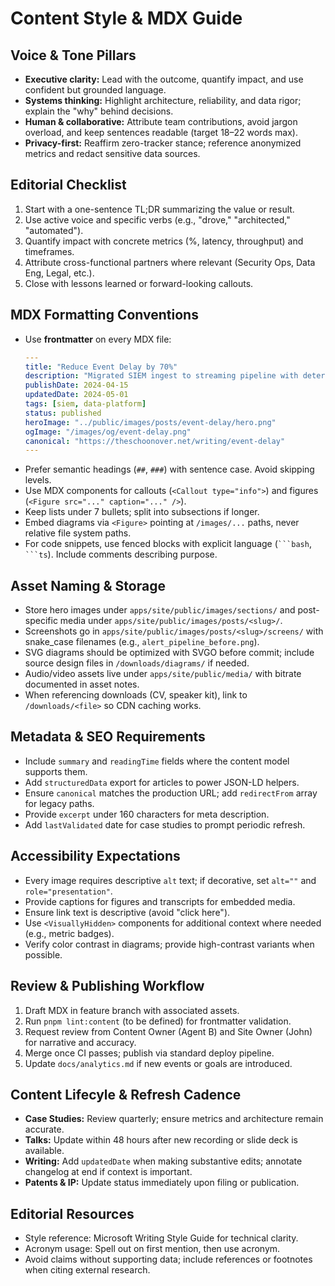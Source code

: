 # Content Style & MDX Guide

## Voice & Tone Pillars
- **Executive clarity:** Lead with the outcome, quantify impact, and use confident but grounded language.
- **Systems thinking:** Highlight architecture, reliability, and data rigor; explain the "why" behind decisions.
- **Human & collaborative:** Attribute team contributions, avoid jargon overload, and keep sentences readable (target 18–22 words max).
- **Privacy-first:** Reaffirm zero-tracker stance; reference anonymized metrics and redact sensitive data sources.

## Editorial Checklist
1. Start with a one-sentence TL;DR summarizing the value or result.
2. Use active voice and specific verbs (e.g., "drove," "architected," "automated").
3. Quantify impact with concrete metrics (%, latency, throughput) and timeframes.
4. Attribute cross-functional partners where relevant (Security Ops, Data Eng, Legal, etc.).
5. Close with lessons learned or forward-looking callouts.

## MDX Formatting Conventions
- Use **frontmatter** on every MDX file:
  ```yaml
  ---
  title: "Reduce Event Delay by 70%"
  description: "Migrated SIEM ingest to streaming pipeline with deterministic retries."
  publishDate: 2024-04-15
  updatedDate: 2024-05-01
  tags: [siem, data-platform]
  status: published
  heroImage: "../public/images/posts/event-delay/hero.png"
  ogImage: "/images/og/event-delay.png"
  canonical: "https://theschoonover.net/writing/event-delay"
  ---
  ```
- Prefer semantic headings (`##`, `###`) with sentence case. Avoid skipping levels.
- Use MDX components for callouts (`<Callout type="info">`) and figures (`<Figure src="..." caption="..." />`).
- Keep lists under 7 bullets; split into subsections if longer.
- Embed diagrams via `<Figure>` pointing at `/images/...` paths, never relative file system paths.
- For code snippets, use fenced blocks with explicit language (` ```bash `, ` ```ts `). Include comments describing purpose.

## Asset Naming & Storage
- Store hero images under `apps/site/public/images/sections/` and post-specific media under `apps/site/public/images/posts/<slug>/`.
- Screenshots go in `apps/site/public/images/posts/<slug>/screens/` with snake_case filenames (e.g., `alert_pipeline_before.png`).
- SVG diagrams should be optimized with SVGO before commit; include source design files in `/downloads/diagrams/` if needed.
- Audio/video assets live under `apps/site/public/media/` with bitrate documented in asset notes.
- When referencing downloads (CV, speaker kit), link to `/downloads/<file>` so CDN caching works.

## Metadata & SEO Requirements
- Include `summary` and `readingTime` fields where the content model supports them.
- Add `structuredData` export for articles to power JSON-LD helpers.
- Ensure `canonical` matches the production URL; add `redirectFrom` array for legacy paths.
- Provide `excerpt` under 160 characters for meta description.
- Add `lastValidated` date for case studies to prompt periodic refresh.

## Accessibility Expectations
- Every image requires descriptive `alt` text; if decorative, set `alt=""` and `role="presentation"`.
- Provide captions for figures and transcripts for embedded media.
- Ensure link text is descriptive (avoid "click here").
- Use `<VisuallyHidden>` components for additional context where needed (e.g., metric badges).
- Verify color contrast in diagrams; provide high-contrast variants when possible.

## Review & Publishing Workflow
1. Draft MDX in feature branch with associated assets.
2. Run `pnpm lint:content` (to be defined) for frontmatter validation.
3. Request review from Content Owner (Agent B) and Site Owner (John) for narrative and accuracy.
4. Merge once CI passes; publish via standard deploy pipeline.
5. Update `docs/analytics.md` if new events or goals are introduced.

## Content Lifecyle & Refresh Cadence
- **Case Studies:** Review quarterly; ensure metrics and architecture remain accurate.
- **Talks:** Update within 48 hours after new recording or slide deck is available.
- **Writing:** Add `updatedDate` when making substantive edits; annotate changelog at end if context is important.
- **Patents & IP:** Update status immediately upon filing or publication.

## Editorial Resources
- Style reference: Microsoft Writing Style Guide for technical clarity.
- Acronym usage: Spell out on first mention, then use acronym.
- Avoid claims without supporting data; include references or footnotes when citing external research.

